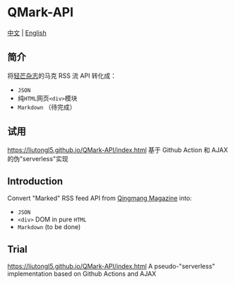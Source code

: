 # QMark-API
[中文](#user-content-简介) | [English](#user-content-Introduction)

[QMagazine]: [https://qingmang.me/app]

## 简介
将[轻芒杂志][QMagazine]的马克 RSS 流 API 转化成：
+ `JSON`
+ 纯`HTML`网页`<div>`模块
+ `Markdown` （待完成）

## 试用
<https://liutongl5.github.io/QMark-API/index.html>
基于 Github Action 和 AJAX 的伪"serverless"实现


## Introduction
Convert "Marked" RSS feed API from [Qingmang Magazine][QMagazine] into:
+ `JSON`
+ `<div>` DOM in pure `HTML`
+ `Markdown` (to be done)

## Trial
<https://liutongl5.github.io/QMark-API/index.html>
A pseudo-"serverless" implementation based on Github Actions and AJAX

